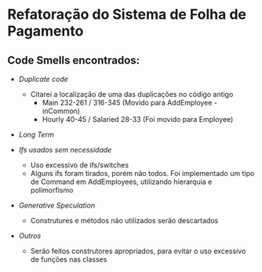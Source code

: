 # Refatoração do Sistema de Folha de Pagamento

## Code Smells encontrados:

- *Duplicate code*
    - Citarei a localização de uma das duplicações no código antigo
        - Main 232-261 / 316-345 (Movido para AddEmployee - inCommon)
        - Hourly 40-45 / Salaried 28-33 (Foi movido para Employee)

- *Long Term*
- *Ifs usados sem necessidade*
    - Uso excessivo de ifs/switches
    - Alguns ifs foram tirados, porém não todos. Foi implementado um tipo de Command em AddEmployees, utilizando hierarquia e polimorfismo
- *Generative Speculation*
    - Construtures e métodos não utilizados serão descartados
- *Outros*
    - Serão feitos construtores apropriados, para evitar o uso excessivo de funções nas classes
